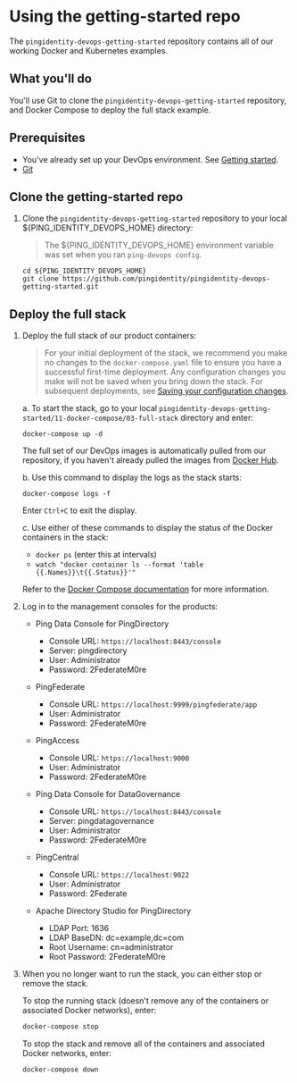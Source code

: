 # Using the getting-started repo

The `pingidentity-devops-getting-started` repository contains all of our working Docker and Kubernetes examples.

## What you'll do

You'll use Git to clone the `pingidentity-devops-getting-started` repository, and Docker Compose to deploy the full stack example.

## Prerequisites

* You've already set up your DevOps environment. See [Getting started](getStarted.md).
* [Git](https://git-scm.com/downloads)


## Clone the getting-started repo

1. Clone the `pingidentity-devops-getting-started` repository to your local ${PING_IDENTITY_DEVOPS_HOME} directory:

   > The ${PING_IDENTITY_DEVOPS_HOME} environment variable was set when you ran `ping-devops config`.

   ```shell
   cd ${PING_IDENTITY_DEVOPS_HOME}
   git clone https://github.com/pingidentity/pingidentity-devops-getting-started.git
   ```

## Deploy the full stack

1. Deploy the full stack of our product containers:

   > For your initial deployment of the stack, we recommend you make no changes to the `docker-compose.yaml` file to ensure you have a successful first-time deployment. Any configuration changes you make will not be saved when you bring down the stack. For subsequent deployments, see [Saving your configuration changes](saveConfigs.md).

   a. To start the stack, go to your local `pingidentity-devops-getting-started/11-docker-compose/03-full-stack` directory and enter:

   ```shell
   docker-compose up -d
   ```

   The full set of our DevOps images is automatically pulled from our repository, if you haven't already pulled the images from [Docker Hub](https://hub.docker.com/u/pingidentity/).

   b. Use this command to display the logs as the stack starts:

   ```shell
   docker-compose logs -f
   ```

   Enter `Ctrl+C` to exit the display.

   c. Use either of these commands to display the status of the Docker containers in the stack:

   * `docker ps` (enter this at intervals)
   * `watch "docker container ls --format 'table {{.Names}}\t{{.Status}}'"`

   Refer to the [Docker Compose documentation](https://docs.docker.com/compose/) for more information.

2. Log in to the management consoles for the products:

   * Ping Data Console for PingDirectory
     - Console URL: `https://localhost:8443/console`
     - Server: pingdirectory
     - User: Administrator
     - Password: 2FederateM0re

   * PingFederate
     - Console URL: `https://localhost:9999/pingfederate/app`
     - User: Administrator
     - Password: 2FederateM0re

   * PingAccess
     - Console URL: `https://localhost:9000`
     - User: Administrator
     - Password: 2FederateM0re

   * Ping Data Console for DataGovernance
     - Console URL: `https://localhost:8443/console`
     - Server: pingdatagovernance
     - User: Administrator
     - Password: 2FederateM0re

   * PingCentral
     - Console URL: `https://localhost:9022`
     - User: Administrator
     - Password: 2Federate

   * Apache Directory Studio for PingDirectory
     - LDAP Port: 1636
     - LDAP BaseDN: dc=example,dc=com
     - Root Username: cn=administrator
     - Root Password: 2FederateM0re

<!-- TODO: add instructions pertaining to the use cases with fullstack
  1. OAuth Playground
  2. httpbin
  3. datagov? Pingcentral? -->

3. When you no longer want to run the stack, you can either stop or remove the stack.

   To stop the running stack (doesn't remove any of the containers or associated Docker networks), enter:

   ```bash
   docker-compose stop
   ```

   To stop the stack and remove all of the containers and associated Docker networks, enter:

   ```bash
   docker-compose down
   ```

